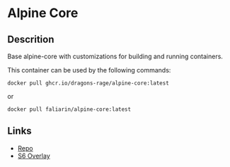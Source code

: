 # Alpine Core

## Descrition

Base alpine-core with customizations for building and running containers.

This container can be used by the following commands:

```
docker pull ghcr.io/dragons-rage/alpine-core:latest
```

or

```
docker pull faliarin/alpine-core:latest

```

## Links

- [Repo](https://github.com/dragons-rage/alpine-core)
- [S6 Overlay](https://github.com/just-containers/s6-overlay)
